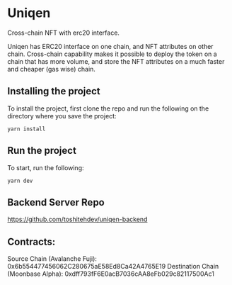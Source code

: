 # Uniqen

Cross-chain NFT with erc20 interface.

Uniqen has ERC20 interface on one chain, and NFT attributes on other chain. Cross-chain capability makes it possible to deploy the token on a chain that has more volume, and store the NFT attributes on a much faster and cheaper (gas wise) chain.

## Installing the project

To install the project, first clone the repo and run the following on the directory where you save the project:

```
yarn install
```

## Run the project

To start, run the following:

```
yarn dev
```

## Backend Server Repo

https://github.com/toshitehdev/uniqen-backend

## Contracts:

Source Chain (Avalanche Fuji): 0x6b554477456062C280675aE58Ed8Ca42A4765E19
Destination Chain (Moonbase Alpha): 0xdff793fF6E0acB7036cAA8eFb029c82117500Ac1
